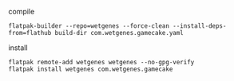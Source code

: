 

compile

	flatpak-builder --repo=wetgenes --force-clean --install-deps-from=flathub build-dir com.wetgenes.gamecake.yaml


install

	flatpak remote-add wetgenes wetgenes --no-gpg-verify
	flatpak install wetgenes com.wetgenes.gamecake



